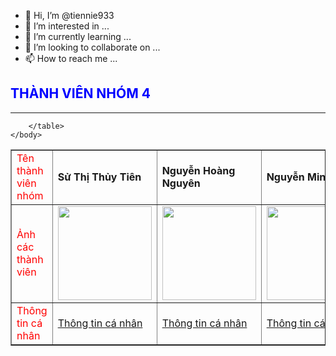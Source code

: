 - 👋 Hi, I’m @tiennie933
- 👀 I’m interested in ...
- 🌱 I’m currently learning ...
- 💞️ I’m looking to collaborate on ...
- 📫 How to reach me ...

<!---
tiennie933/tiennie933 is a ✨ special ✨ repository because its `README.md` (this file) appears on your GitHub profile.
You can click the Preview link to take a look at your changes.
--->
<!DOCTYPE html>
<html>
	<head>
		<title> THÀNH VIÊN NHÓM 4</title>
	</head>
	<body background="abcd.img">
		<h2><font color="Blue">THÀNH VIÊN NHÓM 4</font></h2>
		<hr>
		<table border="1">
			<tr>
				<td><font color="red"<b>Tên thành viên nhóm</b></font></td>
				<td><b>Sử Thị Thủy Tiên</b></td>
				<td><b>Nguyễn Hoàng Nguyên</b></td>
				<td><b>Nguyễn Minh Khải</b></td>
			</tr>
			<tr>
				<td><font color="red"<b>Ảnh các thành viên</b></font></td>
				<td><img src="tt.jpg" width="150px" height"50px"></td>
				<td><img src="nguyen.jpg" width="150px" height"px"></td>
				<td><img src="khai.jpg" width="150px" height"50px"></td>
			</tr>
			<tr>
				<td><font color="red"<b>Thông tin cá nhân</b></font></td>
				<td><a href="file:///C:/Users/HS/Documents/HTML/tien.html">Thông tin cá nhân</a></td>
				<td><a href="file:///C:/Users/HS/Documents/HTML/tncn%20nhn.html">Thông tin cá nhân</a></td>
				<td><a href="file:///C:/Users/HS/Documents/HTML/khai.html">Thông tin cá nhân</a></td>
			</tr>

		</table>
	</body>
</html>
